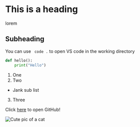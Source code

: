 # This is a heading

lorem

## Subheading

You can use ` code .` to open VS code in the working directory

```py
def hello():
    print("Hello")
```

1. One
2. Two 
- Jank sub list
3. Three

Click [here](https://github.com/) to open GitHub!

![Cute pic of a cat](https://placekitten.com/200)